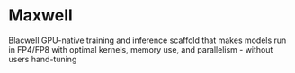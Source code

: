 # Maxwell
Blacwell GPU-native training and inference scaffold that makes models run in FP4/FP8 with optimal kernels, memory use, and parallelism - without users hand-tuning 
